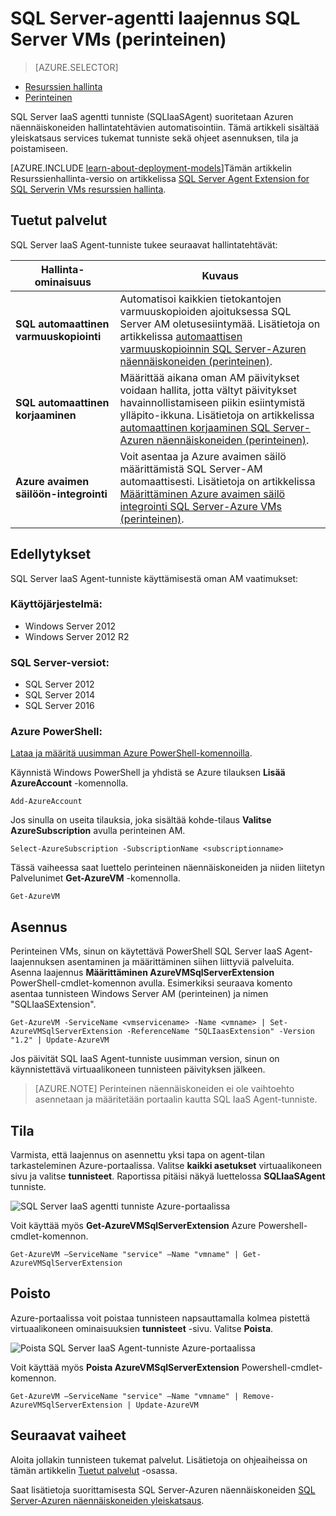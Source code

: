 <properties
    pageTitle="SQL Server-agentti laajennus SQL Server VMs (perinteinen) | Microsoft Azure"
    description="Tässä ohjeaiheessa kerrotaan SQL Server agent-tunniste, joka automatisoi tietyn SQL Server-hallintatehtäviä hallinta. Näitä ovat automaattisen varmuuskopioinnin, automaattinen korjaaminen ja Azure avaimen säilö integrointi. Tässä ohjeaiheessa käyttää perinteinen käyttöönotto-tilaa."
    services="virtual-machines-windows"
    documentationCenter=""
    authors="rothja"
    manager="jhubbard"
    editor=""
    tags="azure-service-management"/>

<tags
    ms.service="virtual-machines-windows"
    ms.devlang="na"
    ms.topic="article"
    ms.tgt_pltfrm="vm-windows-sql-server"
    ms.workload="infrastructure-services"
    ms.date="10/27/2016"
    ms.author="jroth"/>

# <a name="sql-server-agent-extension-for-sql-server-vms-classic"></a>SQL Server-agentti laajennus SQL Server VMs (perinteinen)

> [AZURE.SELECTOR]
- [Resurssien hallinta](virtual-machines-windows-sql-server-agent-extension.md)
- [Perinteinen](virtual-machines-windows-classic-sql-server-agent-extension.md)

SQL Server IaaS agentti tunniste (SQLIaaSAgent) suoritetaan Azuren näennäiskoneiden hallintatehtävien automatisointiin. Tämä artikkeli sisältää yleiskatsaus services tukemat tunniste sekä ohjeet asennuksen, tila ja poistamiseen.

[AZURE.INCLUDE [learn-about-deployment-models](../../includes/learn-about-deployment-models-classic-include.md)]Tämän artikkelin Resurssienhallinta-versio on artikkelissa [SQL Server Agent Extension for SQL Serverin VMs resurssien hallinta](virtual-machines-windows-sql-server-agent-extension.md).

## <a name="supported-services"></a>Tuetut palvelut

SQL Server IaaS Agent-tunniste tukee seuraavat hallintatehtävät:

| Hallinta-ominaisuus | Kuvaus |
|---------------------|-------------------------------|
| **SQL automaattinen varmuuskopiointi** | Automatisoi kaikkien tietokantojen varmuuskopioiden ajoituksessa SQL Server AM oletusesiintymää. Lisätietoja on artikkelissa [automaattisen varmuuskopioinnin SQL Server-Azuren näennäiskoneiden (perinteinen)](virtual-machines-windows-classic-sql-automated-backup.md).|
| **SQL automaattinen korjaaminen** | Määrittää aikana oman AM päivitykset voidaan hallita, jotta vältyt päivitykset havainnollistamiseen piikin esiintymistä ylläpito-ikkuna. Lisätietoja on artikkelissa [automaattinen korjaaminen SQL Server-Azuren näennäiskoneiden (perinteinen)](virtual-machines-windows-classic-sql-automated-patching.md).|
| **Azure avaimen säilöön-integrointi** | Voit asentaa ja Azure avaimen säilö määrittämistä SQL Server-AM automaattisesti. Lisätietoja on artikkelissa [Määrittäminen Azure avaimen säilö integrointi SQL Server-Azure VMs (perinteinen)](virtual-machines-windows-classic-ps-sql-keyvault.md).|

## <a name="prerequisites"></a>Edellytykset

SQL Server IaaS Agent-tunniste käyttämisestä oman AM vaatimukset:

### <a name="operating-system"></a>Käyttöjärjestelmä:

- Windows Server 2012
- Windows Server 2012 R2

### <a name="sql-server-versions"></a>SQL Server-versiot:

- SQL Server 2012
- SQL Server 2014
- SQL Server 2016

### <a name="azure-powershell"></a>Azure PowerShell:

[Lataa ja määritä uusimman Azure PowerShell-komennoilla](../powershell-install-configure.md).

Käynnistä Windows PowerShell ja yhdistä se Azure tilauksen **Lisää AzureAccount** -komennolla.

    Add-AzureAccount

Jos sinulla on useita tilauksia, joka sisältää kohde-tilaus **Valitse AzureSubscription** avulla perinteinen AM.

    Select-AzureSubscription -SubscriptionName <subscriptionname>

Tässä vaiheessa saat luettelo perinteinen näennäiskoneiden ja niiden liitetyn Palvelunimet **Get-AzureVM** -komennolla.

    Get-AzureVM

## <a name="installation"></a>Asennus

Perinteinen VMs, sinun on käytettävä PowerShell SQL Server IaaS Agent-laajennuksen asentaminen ja määrittäminen siihen liittyviä palveluita. Asenna laajennus **Määrittäminen AzureVMSqlServerExtension** PowerShell-cmdlet-komennon avulla. Esimerkiksi seuraava komento asentaa tunnisteen Windows Server AM (perinteinen) ja nimen "SQLIaaSExtension".

    Get-AzureVM -ServiceName <vmservicename> -Name <vmname> | Set-AzureVMSqlServerExtension -ReferenceName "SQLIaasExtension" -Version "1.2" | Update-AzureVM

Jos päivität SQL IaaS Agent-tunniste uusimman version, sinun on käynnistettävä virtuaalikoneen tunnisteen päivityksen jälkeen.

>[AZURE.NOTE] Perinteinen näennäiskoneiden ei ole vaihtoehto asennetaan ja määritetään portaalin kautta SQL IaaS Agent-tunniste.

## <a name="status"></a>Tila

Varmista, että laajennus on asennettu yksi tapa on agent-tilan tarkasteleminen Azure-portaalissa. Valitse **kaikki asetukset** virtuaalikoneen sivu ja valitse **tunnisteet**. Raportissa pitäisi näkyä luettelossa **SQLIaaSAgent** tunniste.

![SQL Server IaaS agentti tunniste Azure-portaalissa](./media/virtual-machines-windows-classic-sql-server-agent-extension/azure-sql-server-iaas-agent-portal.png)

Voit käyttää myös **Get-AzureVMSqlServerExtension** Azure Powershell-cmdlet-komennon.

    Get-AzureVM –ServiceName "service" –Name "vmname" | Get-AzureVMSqlServerExtension

## <a name="removal"></a>Poisto   

Azure-portaalissa voit poistaa tunnisteen napsauttamalla kolmea pistettä virtuaalikoneen ominaisuuksien **tunnisteet** -sivu. Valitse **Poista**.

![Poista SQL Server IaaS Agent-tunniste Azure-portaalissa](./media/virtual-machines-windows-classic-sql-server-agent-extension/azure-sql-server-iaas-agent-uninstall.png)

Voit käyttää myös **Poista AzureVMSqlServerExtension** Powershell-cmdlet-komennon.

    Get-AzureVM –ServiceName "service" –Name "vmname" | Remove-AzureVMSqlServerExtension | Update-AzureVM

## <a name="next-steps"></a>Seuraavat vaiheet

Aloita jollakin tunnisteen tukemat palvelut. Lisätietoja on ohjeaiheissa on tämän artikkelin [Tuetut palvelut](#supported-services) -osassa.

Saat lisätietoja suorittamisesta SQL Server-Azuren näennäiskoneiden [SQL Server-Azuren näennäiskoneiden yleiskatsaus](virtual-machines-windows-sql-server-iaas-overview.md).
